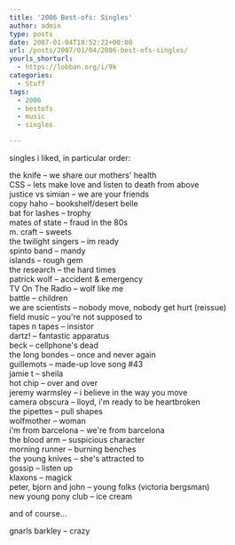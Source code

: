 ```yaml
---
title: '2006 Best-ofs: Singles'
author: admin
type: posts
date: 2007-01-04T18:52:22+00:00
url: /posts/2007/01/04/2006-best-ofs-singles/
yourls_shorturl:
  - https://lobban.org/i/9k
categories:
  - Stuff
tags:
  - 2006
  - bestofs
  - music
  - singles

---
```

singles i liked, in particular order:

the knife &#8211; we share our mothers' health  
CSS &#8211; lets make love and listen to death from above  
justice vs simian &#8211; we are your friends  
copy haho &#8211; bookshelf/desert belle  
bat for lashes &#8211; trophy  
mates of state &#8211; fraud in the 80s  
m. craft &#8211; sweets  
the twilight singers &#8211; im ready  
spinto band &#8211; mandy  
islands &#8211; rough gem  
the research &#8211; the hard times  
patrick wolf &#8211; accident & emergency  
TV On The Radio &#8211; wolf like me  
battle &#8211; children  
we are scientists &#8211; nobody move, nobody get hurt (reissue)  
field music &#8211; you're not supposed to  
tapes n tapes &#8211; insistor  
dartz! &#8211; fantastic apparatus  
beck &#8211; cellphone's dead  
the long bondes &#8211; once and never again  
guillemots &#8211; made-up love song #43  
jamie t &#8211; sheila  
hot chip &#8211; over and over  
jeremy warmsley &#8211; i believe in the way you move  
camera obscura &#8211; lloyd, i'm ready to be heartbroken  
the pipettes &#8211; pull shapes  
wolfmother &#8211; woman  
i'm from barcelona &#8211; we're from barcelona  
the blood arm &#8211; suspicious character  
morning runner &#8211; burning benches  
the young knives &#8211; she's attracted to  
gossip &#8211; listen up  
klaxons &#8211; magick  
peter, bjorn and john &#8211; young folks (victoria bergsman)  
new young pony club &#8211; ice cream

and of course&#8230;

gnarls barkley &#8211; crazy